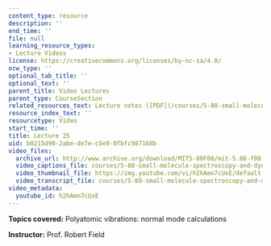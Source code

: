 ```yaml
---
content_type: resource
description: ''
end_time: ''
file: null
learning_resource_types:
- Lecture Videos
license: https://creativecommons.org/licenses/by-nc-sa/4.0/
ocw_type: ''
optional_tab_title: ''
optional_text: ''
parent_title: Video Lectures
parent_type: CourseSection
related_resources_text: Lecture notes ([PDF](/courses/5-80-small-molecule-spectroscopy-and-dynamics-fall-2008/resources/25_580ln_fa08))
resource_index_text: ''
resourcetype: Video
start_time: ''
title: Lecture 25
uid: b0215d90-2abe-de7e-c5e9-0fbfc987168b
video_files:
  archive_url: http://www.archive.org/download/MIT5-80F08/mit-5.80-f08-lec25_300k.mp4
  video_captions_file: courses/5-80-small-molecule-spectroscopy-and-dynamics-fall-2008/h2hAmn7cUxE_captions.webvtt
  video_thumbnail_file: https://img.youtube.com/vi/h2hAmn7cUxE/default.jpg
  video_transcript_file: courses/5-80-small-molecule-spectroscopy-and-dynamics-fall-2008/h2hAmn7cUxE_transcript.pdf
video_metadata:
  youtube_id: h2hAmn7cUxE
---
```


**Topics covered:** Polyatomic vibrations: normal mode calculations

**Instructor:** Prof. Robert Field

